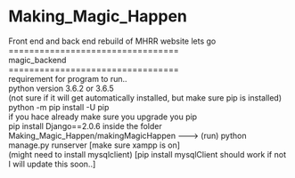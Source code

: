 # Making_Magic_Happen<br>
Front end and back end rebuild of MHRR website lets go<br>
=================================<br>
magic_backend<br>
=================================<br>
requirement for program to run.. <br>
python version 3.6.2 or 3.6.5 <br>
(not sure if it will get automatically installed, but make sure pip is installed) python -m pip install -U pip <br>
if you hace already make sure you upgrade you pip <br>
pip install Django==2.0.6
inside the folder Making_Magic_Happen/makingMagicHappen   ---> (run) python manage.py runserver [make sure xampp is on] <br>
(might need to install mysqlclient) [pip install mysqlClient should work if not I will update this soon..]<br>


